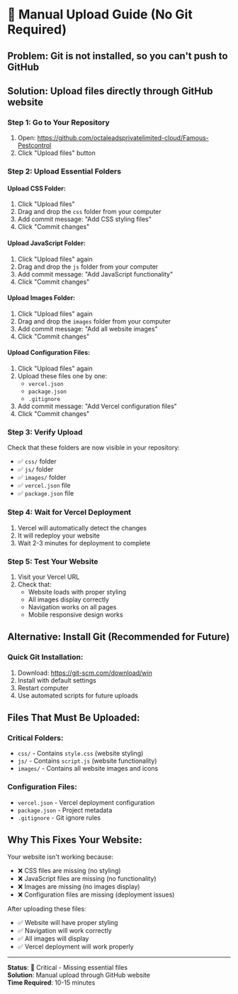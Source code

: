 # 🚀 Manual Upload Guide (No Git Required)

## **Problem:** Git is not installed, so you can't push to GitHub

## **Solution:** Upload files directly through GitHub website

### **Step 1: Go to Your Repository**
1. Open: https://github.com/octaleadsprivatelimited-cloud/Famous-Pestcontrol
2. Click "Upload files" button

### **Step 2: Upload Essential Folders**

#### **Upload CSS Folder:**
1. Click "Upload files"
2. Drag and drop the `css` folder from your computer
3. Add commit message: "Add CSS styling files"
4. Click "Commit changes"

#### **Upload JavaScript Folder:**
1. Click "Upload files" again
2. Drag and drop the `js` folder from your computer
3. Add commit message: "Add JavaScript functionality"
4. Click "Commit changes"

#### **Upload Images Folder:**
1. Click "Upload files" again
2. Drag and drop the `images` folder from your computer
3. Add commit message: "Add all website images"
4. Click "Commit changes"

#### **Upload Configuration Files:**
1. Click "Upload files" again
2. Upload these files one by one:
   - `vercel.json`
   - `package.json`
   - `.gitignore`
3. Add commit message: "Add Vercel configuration files"
4. Click "Commit changes"

### **Step 3: Verify Upload**
Check that these folders are now visible in your repository:
- ✅ `css/` folder
- ✅ `js/` folder
- ✅ `images/` folder
- ✅ `vercel.json` file
- ✅ `package.json` file

### **Step 4: Wait for Vercel Deployment**
1. Vercel will automatically detect the changes
2. It will redeploy your website
3. Wait 2-3 minutes for deployment to complete

### **Step 5: Test Your Website**
1. Visit your Vercel URL
2. Check that:
   - Website loads with proper styling
   - All images display correctly
   - Navigation works on all pages
   - Mobile responsive design works

## **Alternative: Install Git (Recommended for Future)**

### **Quick Git Installation:**
1. Download: https://git-scm.com/download/win
2. Install with default settings
3. Restart computer
4. Use automated scripts for future uploads

## **Files That Must Be Uploaded:**

### **Critical Folders:**
- `css/` - Contains `style.css` (website styling)
- `js/` - Contains `script.js` (website functionality)
- `images/` - Contains all website images and icons

### **Configuration Files:**
- `vercel.json` - Vercel deployment configuration
- `package.json` - Project metadata
- `.gitignore` - Git ignore rules

## **Why This Fixes Your Website:**

Your website isn't working because:
- ❌ CSS files are missing (no styling)
- ❌ JavaScript files are missing (no functionality)
- ❌ Images are missing (no images display)
- ❌ Configuration files are missing (deployment issues)

After uploading these files:
- ✅ Website will have proper styling
- ✅ Navigation will work correctly
- ✅ All images will display
- ✅ Vercel deployment will work properly

---

**Status**: 🔴 Critical - Missing essential files  
**Solution**: Manual upload through GitHub website  
**Time Required**: 10-15 minutes
